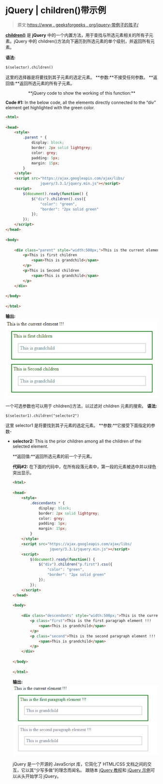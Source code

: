 # jQuery | children()带示例

> 原文:[https://www . geeksforgeeks . org/jquery-带例子的孩子/](https://www.geeksforgeeks.org/jquery-children-with-examples/)

[**children()**](https://www.geeksforgeeks.org/jquery-children-with-examples/) 是 **jQuery** 中的一个内置方法，用于查找与所选元素相关的所有子元素。jQuery 中的 children()方法向下遍历到所选元素的单个级别，并返回所有元素。

**语法:**

```html
$(selector).children()

```

这里的选择器是将要找到其子元素的选定元素。
**参数:**不接受任何参数。
**返回值:**返回所选元素的所有子元素。

<center>**jQuery code to show the working of this function:**</center>

**Code #1:** In the below code, all the elements directly connected to the “div” element get highlighted with the green color.

```html
<html>

<head>
    <style>
        .parent * {
            display: block;
            border: 2px solid lightgrey;
            color: grey;
            padding: 5px;
            margin: 15px;
        }
    </style>
    <script src="https://ajax.googleapis.com/ajax/libs/
                jquery/3.3.1/jquery.min.js"></script>
    <script>
        $(document).ready(function() {
            $("div").children().css({
                "color": "green",
                "border": "2px solid green"
            });
        });
    </script>
</head>

<body>

    <div class="parent" style="width:500px;">This is the current element !!!
        <p>This is first children
            <span>This is grandchild</span>
        </p>
        <p>This is Second children
            <span>This is grandchild</span>
        </p>
    </div>

</body>

</html>
```

**输出:**
![](img/79d4a9e00d6682cf1ff5339eb9b161bb.png)

一个可选参数也可以用于 children()方法，以过滤对 children 元素的搜索。
**语法:**

```html
$(selector1).children("selector2")

```

这里 selector1 是将要找到其子元素的选定元素。
**参数:**它接受下面指定的参数-

*   **selector2:** This is the prior children among all the children of the selected element.

    **返回值:**返回所选元素的前一个子元素。

    **代码#2:** 在下面的代码中，在所有段落元素中，第一段的元素被选中并以绿色突出显示。

    ```html
    <html>

    <head>
        <style>
            .descendants * {
                display: block;
                border: 2px solid lightgrey;
                color: grey;
                padding: 5px;
                margin: 15px;
            }
        </style>
        <script src="https://ajax.googleapis.com/ajax/libs/
                     jquery/3.3.1/jquery.min.js"></script>
        <script>
            $(document).ready(function() {
                $("div").children("p.first").css({
                    "color": "green",
                    "border": "2px solid green"
                });
            });
        </script>
    </head>

    <body>

        <div class="descendants" style="width:500px;">This is the current element !!!
            <p class="first">This is the first paragraph element !!!
                <span>This is grandchild</span>
            </p>
            <p class="second">This is the second paragraph element !!!
                <span>This is grandchild</span>
            </p>
        </div>

    </body>

    </html>
    ```

    **输出:**
    ![](img/639a5be783d0d708e621e3b228ad8f91.png)

    jQuery 是一个开源的 JavaScript 库，它简化了 HTML/CSS 文档之间的交互，它以其“少写多做”的理念而闻名。
    跟随本 [jQuery 教程](https://www.geeksforgeeks.org/jquery-tutorials/)和 [jQuery 示例](https://www.geeksforgeeks.org/jquery-examples/)可以从头开始学习 jQuery。